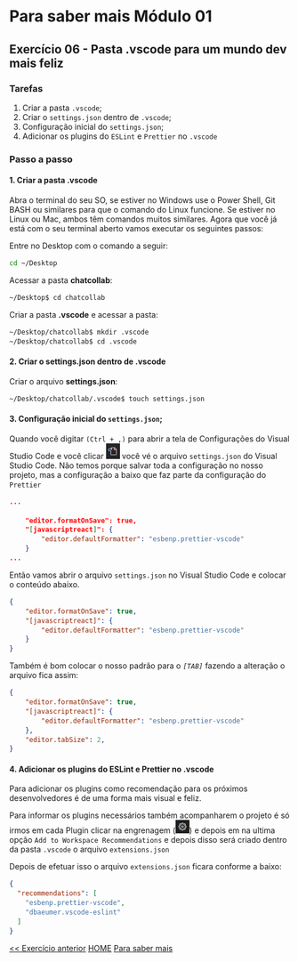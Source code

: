 # Para saber mais Módulo 01

## Exercício 06 - Pasta .vscode para um mundo dev mais feliz

### Tarefas
1. Criar a pasta `.vscode`;
2. Criar o `settings.json` dentro de `.vscode`;
3. Configuração inicial do `settings.json`;
4. Adicionar os plugins do `ESLint` e `Prettier` no `.vscode`

### Passo a passo
#### 1. Criar a pasta .vscode

Abra o terminal do seu SO, se estiver no Windows use o Power Shell, Git BASH ou similares para que o comando do Linux funcione. Se estiver no Linux ou Mac, ambos têm comandos muitos similares. Agora que você já está com o seu terminal aberto vamos executar os seguintes passos:

Entre no Desktop com o comando a seguir:
```bash
cd ~/Desktop
```

Acessar a pasta **chatcollab**:
```bash
~/Desktop$ cd chatcollab
```

Criar a pasta **.vscode** e acessar a pasta:
```bash
~/Desktop/chatcollab$ mkdir .vscode
~/Desktop/chatcollab$ cd .vscode
```

#### 2. Criar o settings.json dentro de .vscode

Criar o arquivo **settings.json**:
```bash
~/Desktop/chatcollab/.vscode$ touch settings.json
```

#### 3. Configuração inicial do `settings.json`;

Quando você digitar `(Ctrl + ,)` para abrir a tela de Configurações do Visual Studio Code e você clicar ![abrir configuração JSON](img/ico-config-json-vscode.png) você vé o arquivo `settings.json` do Visual Studio Code. Não temos porque salvar toda a configuração no nosso projeto, mas a configuração a baixo que faz parte da configuração do `Prettier`

```JSON
...

    "editor.formatOnSave": true,
    "[javascriptreact]": {
        "editor.defaultFormatter": "esbenp.prettier-vscode"
    }
...
```

Então vamos abrir o arquivo `settings.json` no Visual Studio Code e colocar o conteúdo abaixo.

```JSON
{
    "editor.formatOnSave": true,
    "[javascriptreact]": {
        "editor.defaultFormatter": "esbenp.prettier-vscode"
    }
}
```

Também é bom colocar o nosso padrão para o *`[TAB]`* fazendo a alteração o arquivo fica assim:

```JSON
{
    "editor.formatOnSave": true,
    "[javascriptreact]": {
        "editor.defaultFormatter": "esbenp.prettier-vscode"
    },
    "editor.tabSize": 2,
}
```

#### 4. Adicionar os plugins do ESLint e Prettier no .vscode

Para adicionar os plugins como recomendação para os próximos desenvolvedores é de uma forma mais visual e feliz.

Para informar os plugins necessários também acompanharem o projeto é só irmos em cada Plugin clicar na engrenagem (![engrenagem](img/ico-settings.png)) e depois em na ultima opção `Add to Workspace Recommendations` e depois disso será criado dentro da pasta `.vscode` o arquivo `extensions.json`

Depois de efetuar isso o arquivo `extensions.json` ficara conforme a baixo:
```JSON
{
  "recommendations": [
    "esbenp.prettier-vscode",
    "dbaeumer.vscode-eslint"
  ]
}
```

[<< Exercício anterior](modulo-01-exercicio-03.md)  [HOME](README.md)  [Para saber mais](module-01-exercicio-05.md)